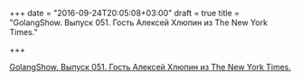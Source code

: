 +++
date = "2016-09-24T20:05:08+03:00"
draft = true
title = "GolangShow. Выпуск 051. Гость Алексей Хлюпин из The New York Times."

+++

<p><a href="http://golangshow.com/episode/2016/04-07-051/">GolangShow. Выпуск 051. Гость Алексей Хлюпин из The New York Times.</a></p>
